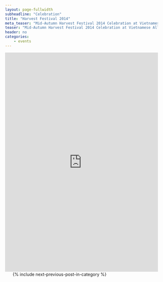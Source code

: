 ```yaml
---
layout: page-fullwidth
subheadline: "Celebration"
title: "Harvest Festival 2014"
meta_teaser: "Mid-Autumn Harvest Festival 2014 Celebration at Vietnamese Alliance Church in San Francisco"
teaser: "Mid-Autumn Harvest Festival 2014 Celebration at Vietnamese Alliance Church in San Francisco. Enjoy the slideshow."
header: no
categories:
    - events
---
```

<!--more-->
<div class="flex-video"> <iframe width="100%" height="720" src="http://rgb-scale.com/vacsfj336/index.php/photo-galleries/102-mid-autumn-harvest-festival" frameborder="0" allowfullscreen=""></iframe></div>
<div class="small-12 columns" style="padding: 0px; border-bottom: none;">
    <p>&nbsp;</p>
    {% include next-previous-post-in-category %}
</div>
